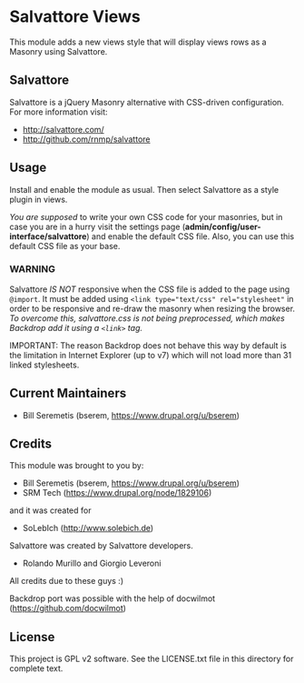 # Salvattore Views
This module adds a new views style that will display views rows as a Masonry 
using Salvattore.

## Salvattore
Salvattore is a jQuery Masonry alternative with CSS-driven configuration.
For more information visit:

 - http://salvattore.com/
 - http://github.com/rnmp/salvattore

## Usage
Install and enable the module as usual. Then select Salvattore
as a style plugin in views.

*You are supposed* to write your own CSS code for your masonries, but in case you
are in a hurry visit the settings page (**admin/config/user-interface/salvattore**)
and enable the default CSS file. Also, you can use this default CSS file as your base.

### WARNING
Salvattore *IS NOT* responsive when the CSS file is added to the
page using `@import`. It must be added using `<link type="text/css" rel="stylesheet"`
in order to be responsive and re-draw the masonry when resizing the browser.
*To overcome this, salvattore.css is not being preprocessed, which makes 
Backdrop add it using a `<link>` tag.*

IMPORTANT: The reason Backdrop does not behave this way by default is the limitation
in Internet Explorer (up to v7) which will not load more than 31 linked stylesheets.

## Current Maintainers

 - Bill Seremetis (bserem, https://www.drupal.org/u/bserem)

## Credits

This module was brought to you by:

 - Bill Seremetis (bserem, https://www.drupal.org/u/bserem)
 - SRM Tech (https://www.drupal.org/node/1829106)

and it was created for

 - SoLebIch (http://www.solebich.de)

Salvattore was created by Salvattore developers.

 - Rolando Murillo and Giorgio Leveroni

All credits due to these guys :)

Backdrop port was possible with the help of docwilmot (https://github.com/docwilmot)

## License

This project is GPL v2 software. See the LICENSE.txt file in this directory for 
complete text.
